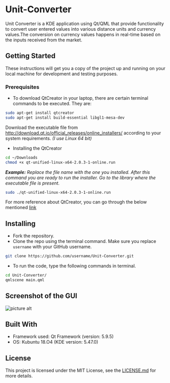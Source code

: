 # Unit-Converter

Unit Converter is a KDE application using Qt/QML that provide functionality to convert user entered values into various distance units and currency values.The conversion on currency values happens in real-time based on the inputs received from the market. 

## Getting Started

These instructions will get you a copy of the project up and running on your local machine for development and testing purposes.

### Prerequisites

- To download QtCreator in your laptop, there are certain terminal commands to be executed. They are:
```bash
sudo apt-get install qtcreator 
sudo apt-get install build-essential libgl1-mesa-dev 
```

Download the executable file from http://download.qt.io/official_releases/online_installers/ according to your system requirements. 
*(I use Linux 64 bit)*

- Installing the QtCreator
```bash
cd ~/Downloads
chmod +x qt-unified-linux-x64-2.0.3-1-online.run
```

***Example:** Replace the file name with the one you installed. After this command you are ready to run the installer. Go to the library where the executable file is present.*

```bash
sudo ./qt-unified-linux-x64-2.0.3-1-online.run
```
    
 For more reference about QtCreator, you can go through the below mentioned [link](https://www.ics.com/blog/getting-started-qt-and-qt-creator-linux)
    

## Installing
 
- Fork the repository. 
- Clone the repo using the terminal command. Make sure you replace `username` with your GitHub username.
```bash
git clone https://github.com/username/Unit-Converter.git 
```
- To run the code, type the following commands in terminal.
```bash
cd Unit-Converter/  
qmlscene main.qml
```
 
 ## Screenshot of the GUI
 
 ![picture alt](https://github.com/krishremya/Unit-Converter/blob/master/Unit-Converter.png "Title is optional")

## Built With
- Framework used: Qt Framework (version: 5.9.5)
- OS: Kubuntu 18.O4 (KDE version: 5.47.0)
 
## License
This project is licensed under the MIT License, see the [LICENSE.md](https://github.com/krishremya/Unit-Converter/blob/master/LICENSE.md) for more details.
    
